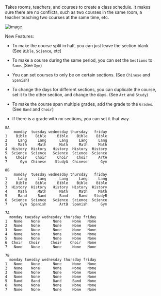 Takes rooms, teachers, and courses to create a class schedule. It makes sure there are no conflicts, such as two courses in the same room, a teacher teaching two courses at the same time, etc. 

![image](https://github.com/Py-mon/Scheduler/assets/102424561/3e924f19-a2d2-461c-8d80-322dd0d738d1)

New Features:
- To make the course split in half, you can just leave the section blank (See `Bible`, `Science`, etc)

- To make a course during the same period, you can set the `Sections` to `Same`. (See `Gym`)

- You can set courses to only be on certain sections. (See `Chinese` and `Spanish`)
  
- To change the days for different sections, you can duplicate the course, set it to the other section, and change the days. (See `Art` and `Study`)

- To make the course span multiple grades, add the grade to the `Grades`. (See `Band` and `Choir`)


- If there is a grade with no sections, you can set it that way.

```
8A
    monday  tuesday wednesday thursday   friday
1    Bible    Bible     Bible    Bible    Bible
2     Lang     Lang      Lang     Lang     Lang
3     Math     Math      Math     Math     Math
4  History  History   History  History  History
5  Science  Science   Science  Science  Science
6    Choir    Choir     Choir    Choir     ArtA
7      Gym  Chinese    StudyA  Chinese      Gym

8B
    monday  tuesday wednesday thursday   friday
1     Lang     Lang      Lang     Lang     Lang
2    Bible    Bible     Bible    Bible    Bible
3  History  History   History  History  History
4     Math     Math      Math     Math     Math
5     Band     Band      Band     Band   StudyB
6  Science  Science   Science  Science  Science
7      Gym  Spanish      ArtB  Spanish      Gym

7A
  monday tuesday wednesday thursday friday
1   None    None      None     None   None
2   None    None      None     None   None
3   None    None      None     None   None
4   None    None      None     None   None
5   None    None      None     None   None
6  Choir   Choir     Choir    Choir   None
7   None    None      None     None   None

7B
  monday tuesday wednesday thursday friday
1   None    None      None     None   None
2   None    None      None     None   None
3   None    None      None     None   None
4   None    None      None     None   None
5   Band    Band      Band     Band   None
6   None    None      None     None   None
7   None    None      None     None   None
